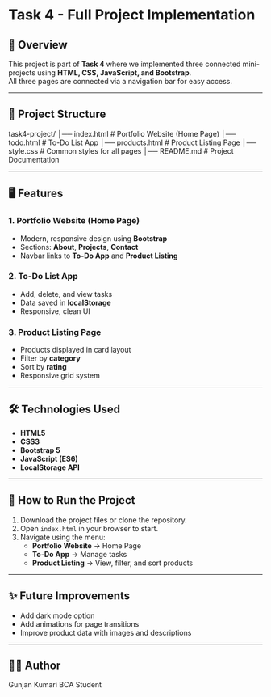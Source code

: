 # Task 4 - Full Project Implementation

## 📌 Overview
This project is part of **Task 4** where we implemented three connected mini-projects using **HTML, CSS, JavaScript, and Bootstrap**.  
All three pages are connected via a navigation bar for easy access.

---

## 📂 Project Structure
task4-project/
│── index.html # Portfolio Website (Home Page)
│── todo.html # To-Do List App
│── products.html # Product Listing Page
│── style.css # Common styles for all pages
│── README.md # Project Documentation

---


## 🖥 Features

### **1. Portfolio Website (Home Page)**
- Modern, responsive design using **Bootstrap**
- Sections: **About**, **Projects**, **Contact**
- Navbar links to **To-Do App** and **Product Listing**

### **2. To-Do List App**
- Add, delete, and view tasks
- Data saved in **localStorage**
- Responsive, clean UI

### **3. Product Listing Page**
- Products displayed in card layout
- Filter by **category**
- Sort by **rating**
- Responsive grid system

---

## 🛠 Technologies Used
- **HTML5**
- **CSS3**
- **Bootstrap 5**
- **JavaScript (ES6)**
- **LocalStorage API**

---

## 🚀 How to Run the Project
1. Download the project files or clone the repository.
2. Open `index.html` in your browser to start.
3. Navigate using the menu:
   - **Portfolio Website** → Home Page
   - **To-Do App** → Manage tasks
   - **Product Listing** → View, filter, and sort products

---

## ✨ Future Improvements
- Add dark mode option
- Add animations for page transitions
- Improve product data with images and descriptions

---

## 👩‍💻 Author
Gunjan Kumari 
BCA Student  
